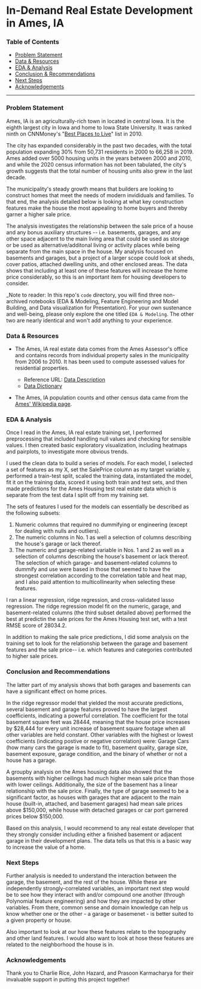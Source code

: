 # In-Demand Real Estate Development in Ames, IA


### Table of Contents

- [Problem Statement](#Problem-Statement)
- [Data & Resources](#Data-&-Resources)
- [EDA & Analysis](#EDA-&-Analysis)
- [Conclusion & Recommendations](#Conclusion-&-Recommendations)
- [Next Steps](#Next-Steps)
- [Acknowledgements](#Acknowledgements)

-------------------------

### Problem Statement

Ames, IA is an agriculturally-rich town in located in central Iowa. It is the eighth largest city in Iowa and home to Iowa State University. It was ranked ninth on CNNMoney's "[Best Places to Live](#https://money.cnn.com/magazines/moneymag/bplive/2010/)" list in 2010. 

The city has expanded considerably in the past two decades, with the total population expanding 30% from 50,731 residents in 2000 to 66,258 in 2019. Ames added over 5000 housing units in the years between 2000 and 2010, and while the 2020 census information has not been tabulated, the city's growth suggests that the total number of housing units also grew in the last decade. 

The municipality's steady growth means that builders are looking to construct homes that meet the needs of modern invididuals and families. To that end, the analysis detailed below is looking at what key construction features make the house the most appealing to home buyers and thereby garner a higher sale price. 

The analysis investigates the relationship between the sale price of a house and any bonus auxiliary structures -- i.e. basements, garages, and any other space adjacent to the main living area that could be used as storage or be used as alternative/additonal living or activity places while being separate from the main space in the house. My analysis focused on basements and garages, but a project of a larger scope could look at sheds, cover patios, attached dwelling units, and other enclosed areas. The data shows that including at least one of these features will increase the home price considerably, so this is an important item for housing developers to consider. 

_Note to reader: In this repo's `code` directory, you will find three non-archived notebooks (EDA & Modeling, Feature Engineering and Model Building,  and Data visualization for Presentation). For your own sustenance and well-being, please only explore the one titled `EDA & Modeling`. The other two are nearly identical and won't add anything to your experience. 

### Data & Resources 

+ The Ames, IA real estate data comes from the Ames Assessor's office and contains records from individual property sales in the municipality from 2006 to 2010. It has been used to compute assessed values for residential properties. 
    - Reference URL: [Data Description](http://jse.amstat.org/v19n3/decock/DataDocumentation.txt)
    - [Data Dictionary](https://www.kaggle.com/c/dsir-1116-ames-regression-challenge/data)
    
+ The Ames, IA population counts and other census data came from the [Ames' Wikipedia page](https://en.wikipedia.org/wiki/Ames,_Iowa#2010_census).

### EDA & Analysis 

Once I read in the Ames, IA real estate training set, I performed preprocessing that included handling null values and checking for sensible values. I then created basic exploratory visualization, including heatmaps and pairplots, to investigate more obvious trends. 

I used the clean data to build a series of models. For each model, I selected a set of features as my X, set the SalePrice column as my target variable y, performed a train-test split, scaled the training data, instantiated the model, fit it on the training data, scored it using both train and test sets, and then made predictions for the Ames Housing test real estate data which is separate from the test data I split off from my training set. 

The sets of features I used for the models can essentially be described as the following subsets: 
1. Numeric columns that required no dummifying or engineering (except for dealing with nulls and outliers). 
2. The numeric columns in No. 1 as well a selection of columns describing the house's garage or lack thereof.
3. The numeric and garage-related variable in Nos. 1 and 2 as well as a selection of columns describing the house's basement or lack thereof. The selection of which garage- and basement-related columns to dummify and use were based in those that seemed to have the strongest correlation according to the correlation table and heat map, and I also paid attention to multicollinearity when selecting these features.  

I ran a linear regression, ridge regression, and cross-validated lasso regression. The ridge regression model fit on the numeric, garage, and basement-related columns (the third subset detailed above) performed the best at predictin the sale prices for the Ames Housing test set, with a test RMSE score of 28034.2. 

In addition to making the sale price predictions, I did some analysis on the training set to look for the relationship between the garage and basement features and the sale price-- i.e. which features and categories contributed to higher sale prices. 

### Conclusion and Recommendations 

The latter part of my analysis shows that both garages and basements can have a significant effect on home prices. 

In the ridge regressor model that yielded the most accurate predictions, several basement and garage features proved to have the largest coefficients, indicating a powerful correlation. The coefficient for the total basement square feet was 28444, meaning that the house price increases by $28,444 for every unit increase of basement square footage when all other variables are held constant. Other variables with the highest or lowest coefficients (indicating postive or negative correlation) were: Garage Cars (how many cars the garage is made to fit), basement quality, garage size, basement exposure, garage condition, and the binary of whether or not a house has a garage.

A groupby analysis on the Ames housing data also showed that the basements with higher ceilings had much higher mean sale price than those with lower ceilings. Additionally, the size of the basement has a linear relationship with the sale price. Finally, the type of garage seemed to be a significant factor, as houses with garages that are adjacent to the main house (built-in, attached, and basement garages) had mean sale prices above $150,000, while house with detached garages or car port garnered prices below $150,000. 

Based on this analysis, I would recommend to any real estate developer that they strongly consider including either a finished basement or adjacent garage in their development plans. The data tells us that this is a basic way to increase the value of a home. 

### Next Steps 

Further analysis is needed to understand the interaction between the garage, the basement, and the rest of the house. While these are independently strongly-correlated variables, an important next step would be to see how they interact with and/or compound one another (through Polynomial feature engineering) and how they are impacted by other variables. From there, common sense and domain knowledge can help us know whether one or the other - a garage or basemenet - is better suited to a given property or house.

Also important to look at our how these features relate to the topography and other land features. I would also want to look at hose these features are related to the neighborhood the house is in. 

### Acknowledgements

Thank you to Charlie Rice, John Hazard, and Prasoon Karmacharya for their invaluable support in putting this project together! 

